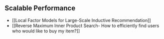 ## Scalable Performance
- [[Local Factor Models for Large-Scale Inductive Recommendation]]
- [[Reverse Maximum Inner Product Search- How to efficiently find users who would like to buy my item?]]
